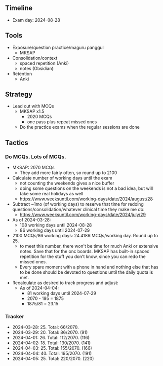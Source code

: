 ## Timeline

- Exam day: 2024-08-28
## Tools

- Exposure/question practice/maguru panggul
	- MKSAP
- Consolidation/context
	- spaced repetition (Anki)
	- notes (Obsidian)
- Retention
	- Anki

## Strategy
- Lead out with MCQs
	- MKSAP x1.5
		- 2020 MCQs
		- one pass plus repeat missed ones
	- Do the practice exams when the regular sessions are done
## Tactics
### Do MCQs. Lots of MCQs.

- MKSAP: 2070 MCQs
	- They add more fairly often, so round up to 2100
- Calculate number of working days until the exam
	- not counting the weekends gives a nice buffer 
	- doing some questions on the weekends is not a bad idea, but will take some real holidays as well
	- https://www.weeksuntil.com/working-days/date/2024/august/28
- Subtract ~1mo (of working days) to reserve that time for redoing questions/consolidation/whatever clinical time they make me do: 
	- https://www.weeksuntil.com/working-days/date/2024/july/29
- As of  2024-03-28:
	- 108 working days until 2024-08-28
	- 86 working days until 2024-07-29 
- 2100 MCQs/86 working days: 24.4186 MCQs/working day. Round up to 25.
	- to meet this number, there won't be time for much Anki or extensive notes. Save that for the onc boards. MKSAP has built-in spaced repetition for the stuff you don't know, since you can redo the missed ones.
	- Every spare moment with a phone in hand and nothing else that has to be done should be devoted to questions until the daily quota is met. 
- Recalculate as desired to track progress and adjust:
	- As of 2024-04-04:
		- 81 working days until 2024-07-29
		- 2070 - 195 = 1875
		- 1875/81 = 23.15


### Tracker

- 2024-03-28: 25. Total:  66/2070.
- 2024-03-29: 20. Total:  86/2070. (91)
- 2024-04-01: 26. Total: 112/2070. (116)
- 2024-04-02: 18. Total: 130/2070. (141)
- 2024-04-03: 25. Total: 155/2070. (166)
- 2024-04-04: 40. Total: 195/2070. (191)
- 2024-04-05: 25. Total: 220/2070. (220)